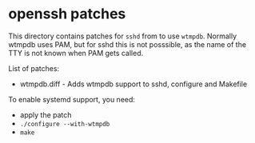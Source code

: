 # openssh patches

This directory contains patches for `sshd` from  to use `wtmpdb`.
Normally wtmpdb uses PAM, but for sshd this is not posssible, as the
name of the TTY is not known when PAM gets called.

List of patches:
* wtmpdb.diff - Adds wtmpdb support to sshd, configure and Makefile

To enable systemd support, you need:

* apply the patch
* `./configure --with-wtmpdb`
* `make`
